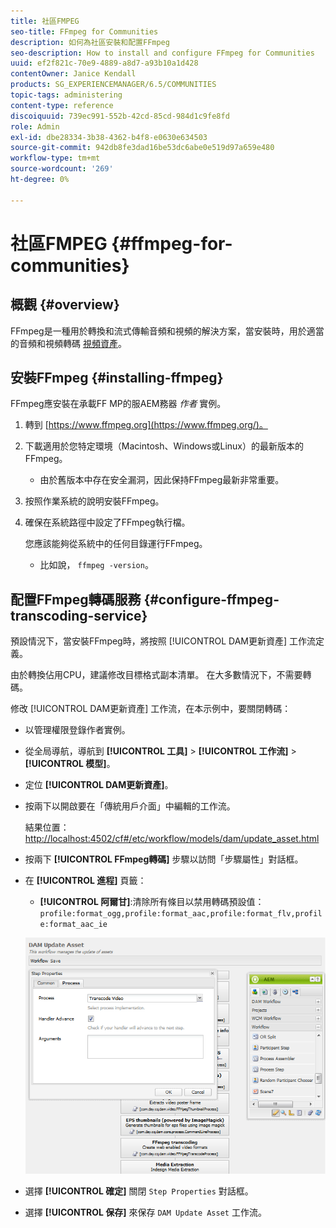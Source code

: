```yaml
---
title: 社區FMPEG
seo-title: FFmpeg for Communities
description: 如何為社區安裝和配置FFmpeg
seo-description: How to install and configure FFmpeg for Communities
uuid: ef2f821c-70e9-4889-a8d7-a93b10a1d428
contentOwner: Janice Kendall
products: SG_EXPERIENCEMANAGER/6.5/COMMUNITIES
topic-tags: administering
content-type: reference
discoiquuid: 739ec991-552b-42cd-85cd-984d1c9fe8fd
role: Admin
exl-id: dbe28334-3b38-4362-b4f8-e0630e634503
source-git-commit: 942db8fe3dad16be53dc6abe0e519d97a659e480
workflow-type: tm+mt
source-wordcount: '269'
ht-degree: 0%

---
```


# 社區FMPEG {#ffmpeg-for-communities}

## 概觀 {#overview}

FFmpeg是一種用於轉換和流式傳輸音頻和視頻的解決方案，當安裝時，用於適當的音頻和視頻轉碼 [視頻資產](../../help/sites-authoring/default-components-foundation.md#video)。

## 安裝FFmpeg {#installing-ffmpeg}

FFmpeg應安裝在承載FF MP的服AEM務器 *作者* 實例。

1. 轉到 [https://www.ffmpeg.org](https://www.ffmpeg.org/)。
1. 下載適用於您特定環境（Macintosh、Windows或Linux）的最新版本的FFmpeg。

   * 由於舊版本中存在安全漏洞，因此保持FFmpeg最新非常重要。

1. 按照作業系統的說明安裝FFmpeg。

1. 確保在系統路徑中設定了FFmpeg執行檔。

   您應該能夠從系統中的任何目錄運行FFmpeg。

   * 比如說， `ffmpeg -version`。

## 配置FFmpeg轉碼服務 {#configure-ffmpeg-transcoding-service}

預設情況下，當安裝FFmpeg時，將按照 [!UICONTROL DAM更新資產] 工作流定義。

由於轉換佔用CPU，建議修改目標格式副本清單。 在大多數情況下，不需要轉碼。

修改 [!UICONTROL DAM更新資產] 工作流，在本示例中，要關閉轉碼：

* 以管理權限登錄作者實例。
* 從全局導航，導航到 **[!UICONTROL 工具]** > **[!UICONTROL 工作流]** > **[!UICONTROL 模型]**。
* 定位 **[!UICONTROL DAM更新資產]**。
* 按兩下以開啟要在「傳統用戶介面」中編輯的工作流。

   結果位置： [http://localhost:4502/cf#/etc/workflow/models/dam/update_asset.html](http://localhost:4502/cf#/etc/workflow/models/dam/update_asset.html)

* 按兩下 **[!UICONTROL FFmpeg轉碼]** 步驟以訪問「步驟屬性」對話框。
* 在 **[!UICONTROL 進程]** 頁籤：

   * **[!UICONTROL 阿爾甘]**:清除所有條目以禁用轉碼預設值： `profile:format_ogg,profile:format_aac,profile:format_flv,profile:format_aac_ie`

   ![配置ffmpeg](assets/configure-ffmpeg.png)

* 選擇 **[!UICONTROL 確定]** 關閉 `Step Properties` 對話框。

* 選擇 **[!UICONTROL 保存]** 來保存 `DAM Update Asset` 工作流。
